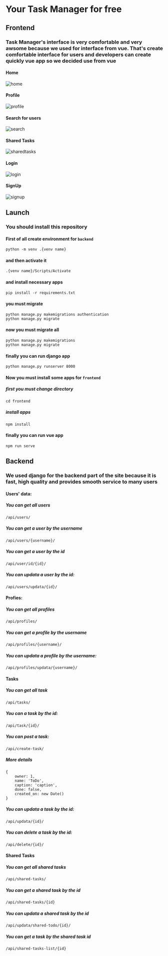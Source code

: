 # Your Task Manager for free

## Frontend
### Task Manager's interface is very comfortable and very awsome because we used for interface from vue. That's create comfortable interface for users and developers can create quickly vue app so we decided use from vue

#### Home
![home](<static/screenshots/Skrinshot 2023-09-06 184638.png>)
#### Profile
![profile](<static/screenshots/Skrinshot 2023-09-06 184727.png>)
#### Search for users
![search](<static/screenshots/Skrinshot 2023-09-06 185106.png>)
#### Shared Tasks
![sharedtasks](<static/screenshots/Skrinshot 2023-09-06 185047.png>)
#### Login
![login](<static/screenshots/Skrinshot 2023-09-06 185407.png>)
#### SignUp
![signup](<static/screenshots/Skrinshot 2023-09-06 185424.png>)

## Launch
### You should install this repository

#### First of all create environment for `backend`
    python -m venv .{venv name}
#### and then activate it
    .{venv name}/Scripts/Activate
#### and install necessary apps
    pip install -r requirements.txt
#### you must migrate
    python manage.py makemigrations authentication
    python manage.py migrate
#### now you must migrate all
    python manage.py makemigrations
    python manage.py migrate
#### finally you can run django app
    python manage.py runserver 8000
#### Now you must install some apps for `frontend`
##### first you must change directory
    cd frontend
##### install apps
    npm install
#### finally you can run vue app
    npm run serve

## Backend
### We used django for the backend part of the site because it is fast, high quality and provides smooth service to many users

#### Users' data:
##### You can get all users
    /api/users/

##### You can get a user by the username
    /api/users/{username}/

##### You can get a user by the id
    /api/user/id/{id}/
    
##### You can updata a user by the id:
    /api/users/updata/{id}/

#### Profies:

##### You can get all profiles
    /api/profiles/

##### You can get a profile by the username
    /api/profiles/{username}/

##### You can updata a profile by the username:
    /api/profiles/updata/{username}/

#### Tasks

##### You can get all task
    /api/tasks/

##### You can a task by the id:
    /api/task/{id}/

##### You can post a task:
    /api/create-task/

##### More details
    {
        owner: 1,
        name: 'ToDo',
        caption: 'caption',
        done: false,
        created_on: new Date()
    }

##### You can updata a task by the id:
    /api/updata/{id}/

##### You can delete a task by the id:
    /api/delete/{id}/

#### Shared Tasks

##### You can get all shared tasks
    /api/shared-tasks/

##### You can get a shared task by the id
    /api/shared-tasks/{id}

##### You can updata a shared task by the id
    /api/updata/shared-todo/{id}/

##### You can get a task by the shared task id
    /api/shared-tasks-list/{id}